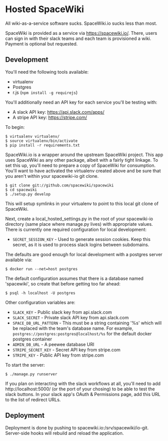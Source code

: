 # Hosted SpaceWiki

All wiki-as-a-service software sucks. SpaceWiki.io sucks less than most.

SpaceWiki is provided as a service via https://spacewiki.io/. There, users can
sign in with their slack teams and each team is provisioned a wiki. Payment is
optional but requested.

## Development

You'll need the following tools available:

* virtualenv
* Postgres
* r.js (``npm install -g requirejs``)

You'll additionally need an API key for each service you'll be testing with:

* A slack API key: https://api.slack.com/apps/
* A stripe API key: https://stripe.com/

To begin:

```
$ virtualenv virtualenv/
$ source virtualenv/bin/activate
$ pip install -r requirements.txt
```

SpaceWiki.io is a wrapper around the upstream SpaceWiki project. This app uses
SpaceWiki as any other package, albeit with a fairly tight linkage. To set this
up, you'll need to prepare a copy of SpaceWiki for consumption. You'll want to
have activated the virtualenv created above and be sure that you aren't within
your spacewiki-io git clone.

```
$ git clone git://github.com/spacewiki/spacewiki
$ cd spacewiki
$ ./setup.py develop
```

This will setup symlinks in your virtualenv to point to this local git
clone of SpaceWiki.

Next, create a local_hosted_settings.py in the root of your spacewiki-io
directory (same place where manage.py lives) with appropriate values. There is
currently one required configuration for local development:

* ``SECRET_SESSION_KEY`` - Used to generate session cookies. Keep this secret,
  as it is used to process slack logins between subdomains.

The defaults are good enough for local development with a postgres server
available via:

```
$ docker run --net=host postgres
```

The default configuration assumes that there is a database named 'spacewiki', so
create that before getting too far ahead:

```
$ psql -h localhost -U postgres
```

Other configuration variables are:

* ``SLACK_KEY`` - Public slack key from api.slack.com
* ``SLACK_SECRET`` - Private slack API key from api.slack.com
* ``SPACE_DB_URL_PATTERN`` - This must be a string containing '%s' which will be
  replaced with the team's database name. For example,
  ``postgres://postgres:postgres@localhost/%s`` for the default docker postgres
  container
* ``ADMIN_DB_URL`` - A peewee database URI
* ``STRIPE_SECRET_KEY`` - Secret API key from stripe.com
* ``STRIPE_KEY`` - Public API key from stripe.com

To start the server:

  ``$ ./manage.py runserver``

If you plan on interacting with the slack workflows at all, you'll need to add
http://localhost:5000/ (or the port of your chosing) to be able to test the
slack buttons. In your slack app's OAuth & Permissions page, add this URL to the
list of redirect URLs.

## Deployment

Deployment is done by pushing to spacewiki.io:/srv/spacewiki/io-git. Server-side
hooks will rebuild and reload the application.
